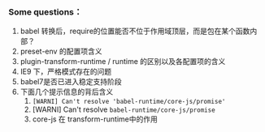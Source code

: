 
### Some questions：

1. babel 转换后，require的位置能否不位于作用域顶层，而是包在某个函数内部？
1. preset-env 的配置项含义
1. plugin-transform-runtime / runtime 的区别以及各配置项的含义
1. IE9 下，严格模式存在的问题
1. babel7是否已进入稳定支持阶段
2. 下面几个提示信息的背后含义
   1. `[WARNI] Can't resolve 'babel-runtime/core-js/promise' `
   2. [WARNI] Can't resolve `babel-runtime/core-js/promise` 
   3. core-js 在 transform-runtime中的作用
